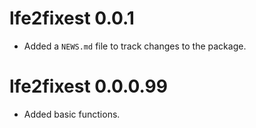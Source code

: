 # lfe2fixest 0.0.1

* Added a `NEWS.md` file to track changes to the package.

# lfe2fixest 0.0.0.99

* Added basic functions.
